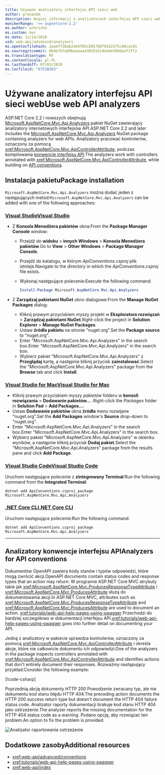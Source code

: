 ```yaml
---
title: Używane analizatory interfejsu API sieci web
author: pranavkm
description: Więcej informacji o analizatorach interfejsu API sieci web w Microsoft.AspNetCore.Mvc.Api.Analyzers.
monikerRange: '>= aspnetcore-2.2'
ms.author: prkrishn
ms.custom: mvc
ms.date: 12/14/2018
uid: web-api/advanced/analyzers
ms.openlocfilehash: 2aaef738ab2a64f85cb85708f63d2375c04cacb5
ms.sourcegitcommit: 0b9e767a09beaaaa4301915cdda9ef69daaf3ff2
ms.translationtype: MT
ms.contentlocale: pl-PL
ms.lasthandoff: 07/03/2019
ms.locfileid: "67538563"
---
```

# <a name="use-web-api-analyzers"></a><span data-ttu-id="261d2-103">Używane analizatory interfejsu API sieci web</span><span class="sxs-lookup"><span data-stu-id="261d2-103">Use web API analyzers</span></span>

<span data-ttu-id="261d2-104">ASP.NET Core 2,2 i nowszych obejmują [Microsoft.AspNetCore.Mvc.Api.Analyzers](https://www.nuget.org/packages/Microsoft.AspNetCore.Mvc.Api.Analyzers) pakiet NuGet zawierający analizatory internetowych interfejsów API.</span><span class="sxs-lookup"><span data-stu-id="261d2-104">ASP.NET Core 2.2 and later includes the [Microsoft.AspNetCore.Mvc.Api.Analyzers](https://www.nuget.org/packages/Microsoft.AspNetCore.Mvc.Api.Analyzers) NuGet package containing analyzers for web APIs.</span></span> <span data-ttu-id="261d2-105">Analizatory pracować kontrolerów, oznaczony za pomocą <xref:Microsoft.AspNetCore.Mvc.ApiControllerAttribute>, podczas kompilowania [konwencje interfejsu API](xref:web-api/advanced/conventions).</span><span class="sxs-lookup"><span data-stu-id="261d2-105">The analyzers work with controllers annotated with <xref:Microsoft.AspNetCore.Mvc.ApiControllerAttribute>, while building on [API conventions](xref:web-api/advanced/conventions).</span></span>

## <a name="package-installation"></a><span data-ttu-id="261d2-106">Instalacja pakietu</span><span class="sxs-lookup"><span data-stu-id="261d2-106">Package installation</span></span>

<span data-ttu-id="261d2-107">`Microsoft.AspNetCore.Mvc.Api.Analyzers` można dodać jeden z następujących metod:</span><span class="sxs-lookup"><span data-stu-id="261d2-107">`Microsoft.AspNetCore.Mvc.Api.Analyzers` can be added with one of the following approaches:</span></span>

### <a name="visual-studiotabvisual-studio"></a>[<span data-ttu-id="261d2-108">Visual Studio</span><span class="sxs-lookup"><span data-stu-id="261d2-108">Visual Studio</span></span>](#tab/visual-studio)

* <span data-ttu-id="261d2-109">Z **Konsola Menedżera pakietów** okna:</span><span class="sxs-lookup"><span data-stu-id="261d2-109">From the **Package Manager Console** window:</span></span>
  * <span data-ttu-id="261d2-110">Przejdź do **widoku** > **innych Windows** > **Konsola Menedżera pakietów**.</span><span class="sxs-lookup"><span data-stu-id="261d2-110">Go to **View** > **Other Windows** > **Package Manager Console**.</span></span>
  * <span data-ttu-id="261d2-111">Przejdź do katalogu, w którym *ApiConventions.csproj* plik istnieje.</span><span class="sxs-lookup"><span data-stu-id="261d2-111">Navigate to the directory in which the *ApiConventions.csproj* file exists.</span></span>
  * <span data-ttu-id="261d2-112">Wykonaj następujące polecenie:</span><span class="sxs-lookup"><span data-stu-id="261d2-112">Execute the following command:</span></span>

    ```powershell
    Install-Package Microsoft.AspNetCore.Mvc.Api.Analyzers
    ```

* <span data-ttu-id="261d2-113">Z **Zarządzaj pakietami NuGet** okno dialogowe:</span><span class="sxs-lookup"><span data-stu-id="261d2-113">From the **Manage NuGet Packages** dialog:</span></span>
  * <span data-ttu-id="261d2-114">Kliknij prawym przyciskiem myszy projekt w **Eksploratora rozwiązań** > **Zarządzaj pakietami NuGet**.</span><span class="sxs-lookup"><span data-stu-id="261d2-114">Right-click the project in **Solution Explorer** > **Manage NuGet Packages**.</span></span>
  * <span data-ttu-id="261d2-115">Ustaw **źródła pakietu** na stronie "nuget.org".</span><span class="sxs-lookup"><span data-stu-id="261d2-115">Set the **Package source** to "nuget.org".</span></span>
  * <span data-ttu-id="261d2-116">Enter "Microsoft.AspNetCore.Mvc.Api.Analyzers" in the search box.</span><span class="sxs-lookup"><span data-stu-id="261d2-116">Enter "Microsoft.AspNetCore.Mvc.Api.Analyzers" in the search box.</span></span>
  * <span data-ttu-id="261d2-117">Wybierz pakiet "Microsoft.AspNetCore.Mvc.Api.Analyzers" z **Przeglądaj** kartę, a następnie kliknij przycisk **zainstalować**.</span><span class="sxs-lookup"><span data-stu-id="261d2-117">Select the "Microsoft.AspNetCore.Mvc.Api.Analyzers" package from the **Browse** tab and click **Install**.</span></span>

### <a name="visual-studio-for-mactabvisual-studio-mac"></a>[<span data-ttu-id="261d2-118">Visual Studio for Mac</span><span class="sxs-lookup"><span data-stu-id="261d2-118">Visual Studio for Mac</span></span>](#tab/visual-studio-mac)

* <span data-ttu-id="261d2-119">Kliknij prawym przyciskiem myszy *pakietów* folderu w **konsoli rozwiązania** > **Dodawanie pakietów...** .</span><span class="sxs-lookup"><span data-stu-id="261d2-119">Right-click the *Packages* folder in **Solution Pad** > **Add Packages...**.</span></span>
* <span data-ttu-id="261d2-120">Ustaw **Dodawanie pakietów** okna **źródła** menu rozwijane "nuget.org".</span><span class="sxs-lookup"><span data-stu-id="261d2-120">Set the **Add Packages** window's **Source** drop-down to "nuget.org".</span></span>
* <span data-ttu-id="261d2-121">Enter "Microsoft.AspNetCore.Mvc.Api.Analyzers" in the search box.</span><span class="sxs-lookup"><span data-stu-id="261d2-121">Enter "Microsoft.AspNetCore.Mvc.Api.Analyzers" in the search box.</span></span>
* <span data-ttu-id="261d2-122">Wybierz pakiet "Microsoft.AspNetCore.Mvc.Api.Analyzers" w okienku wyników, a następnie kliknij przycisk **Dodaj pakiet**.</span><span class="sxs-lookup"><span data-stu-id="261d2-122">Select the "Microsoft.AspNetCore.Mvc.Api.Analyzers" package from the results pane and click **Add Package**.</span></span>

### <a name="visual-studio-codetabvisual-studio-code"></a>[<span data-ttu-id="261d2-123">Visual Studio Code</span><span class="sxs-lookup"><span data-stu-id="261d2-123">Visual Studio Code</span></span>](#tab/visual-studio-code)

<span data-ttu-id="261d2-124">Uruchom następujące polecenie z **zintegrowany Terminal**:</span><span class="sxs-lookup"><span data-stu-id="261d2-124">Run the following command from the **Integrated Terminal**:</span></span>

```console
dotnet add ApiConventions.csproj package Microsoft.AspNetCore.Mvc.Api.Analyzers
```

### <a name="net-core-clitabnetcore-cli"></a>[<span data-ttu-id="261d2-125">.NET Core CLI</span><span class="sxs-lookup"><span data-stu-id="261d2-125">.NET Core CLI</span></span>](#tab/netcore-cli)

<span data-ttu-id="261d2-126">Uruchom następujące polecenie:</span><span class="sxs-lookup"><span data-stu-id="261d2-126">Run the following command:</span></span>

```console
dotnet add ApiConventions.csproj package Microsoft.AspNetCore.Mvc.Api.Analyzers
```

---

## <a name="analyzers-for-api-conventions"></a><span data-ttu-id="261d2-127">Analizatory konwencje interfejsu API</span><span class="sxs-lookup"><span data-stu-id="261d2-127">Analyzers for API conventions</span></span>

<span data-ttu-id="261d2-128">Dokumentów OpenAPI zawiera kody stanów i typów odpowiedzi, które mogą zwrócić akcji.</span><span class="sxs-lookup"><span data-stu-id="261d2-128">OpenAPI documents contain status codes and response types that an action may return.</span></span> <span data-ttu-id="261d2-129">W programie ASP.NET Core MVC atrybuty takie jak <xref:Microsoft.AspNetCore.Mvc.ProducesResponseTypeAttribute> i <xref:Microsoft.AspNetCore.Mvc.ProducesAttribute> służą do dokumentowania akcji.</span><span class="sxs-lookup"><span data-stu-id="261d2-129">In ASP.NET Core MVC, attributes such as <xref:Microsoft.AspNetCore.Mvc.ProducesResponseTypeAttribute> and <xref:Microsoft.AspNetCore.Mvc.ProducesAttribute> are used to document an action.</span></span> <span data-ttu-id="261d2-130"><xref:tutorials/web-api-help-pages-using-swagger> Przechodzi do bardziej szczegółowo w dokumentacji interfejsu API.</span><span class="sxs-lookup"><span data-stu-id="261d2-130"><xref:tutorials/web-api-help-pages-using-swagger> goes into further detail on documenting your API.</span></span>

<span data-ttu-id="261d2-131">Jedną z analizatory w pakiecie sprawdza kontrolerów, oznaczony za pomocą <xref:Microsoft.AspNetCore.Mvc.ApiControllerAttribute> i określa akcje, które nie całkowicie dokumentu ich odpowiedzi.</span><span class="sxs-lookup"><span data-stu-id="261d2-131">One of the analyzers in the package inspects controllers annotated with <xref:Microsoft.AspNetCore.Mvc.ApiControllerAttribute> and identifies actions that don't entirely document their responses.</span></span> <span data-ttu-id="261d2-132">Rozważmy następujący przykład:</span><span class="sxs-lookup"><span data-stu-id="261d2-132">Consider the following example:</span></span>

[!code-csharp[](conventions/sample/Controllers/ContactsController.cs?name=missing404docs&highlight=9)]

<span data-ttu-id="261d2-133">Poprzednią akcję dokumenty HTTP 200 Powodzenie zwracany typ, ale nie dokumentu kod stanu błędu HTTP 404.</span><span class="sxs-lookup"><span data-stu-id="261d2-133">The preceding action documents the HTTP 200 success return type but doesn't document the HTTP 404 failure status code.</span></span> <span data-ttu-id="261d2-134">Analizator raporty dokumentacji brakuje kod stanu HTTP 404 jako ostrzeżenie.</span><span class="sxs-lookup"><span data-stu-id="261d2-134">The analyzer reports the missing documentation for the HTTP 404 status code as a warning.</span></span> <span data-ttu-id="261d2-135">Podano opcję, aby rozwiązać ten problem.</span><span class="sxs-lookup"><span data-stu-id="261d2-135">An option to fix the problem is provided.</span></span>

![Analizator raportowania ostrzeżenie](conventions/_static/Analyzer.gif)

## <a name="additional-resources"></a><span data-ttu-id="261d2-137">Dodatkowe zasoby</span><span class="sxs-lookup"><span data-stu-id="261d2-137">Additional resources</span></span>

* <xref:web-api/advanced/conventions>
* <xref:tutorials/web-api-help-pages-using-swagger>
* <xref:web-api/index>
